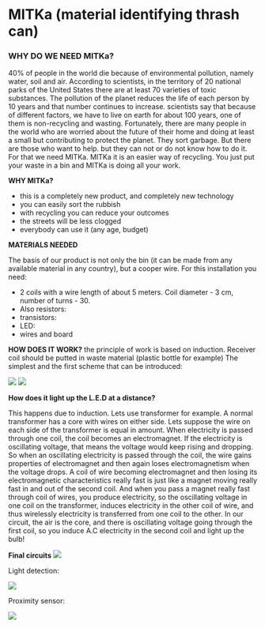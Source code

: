 # MITKa (material identifying thrash can)

### WHY DO WE NEED MITKa?
40% of people in the world die because of environmental pollution, namely water, soil and air. According to scientists, in the territory of 20 national parks of the United States there are at least 70 varieties of toxic substances. The pollution of the planet reduces the life of each person by 10 years and that number continues to increase.
scientists say that because of different factors, we have to live on earth for about 100 years, one of them is non-recycling and wasting.
Fortunately, there are many people in the world who are worried about the future of their home and doing at least a small but contributing to protect the planet. They sort garbage. But there are those who want to help. but they can not or do not know how to do it. For that we need MITKa.
MITKa it is an easier way of recycling. You just put your waste in a bin and MITKa is doing all your work.

**WHY MITKa?**
* this is a completely new product, and completely new technology
* you can easily sort the rubbish
* with recycling you can reduce your outcomes
* the streets will be less clogged
* everybody can use it (any age, budget)

**MATERIALS NEEDED**

The basis of our product is not only the bin (it can be made from any available material in any country), but a cooper wire. For this installation you need:
* 2 coils with a wire length of about 5 meters. Coil diameter - 3 cm, number of turns - 30.
* Also resistors:
* transistors:
* LED:
* wires and board

**HOW DOES IT WORK?**
the principle of work is based on induction. Receiver coil should be putted in waste material (plastic bottle for example) The simplest and the first scheme that can be introduced:

![](https://user-images.githubusercontent.com/44177829/53070845-b37ad100-34e0-11e9-8a45-f937d4a8b4f0.png)
![](https://user-images.githubusercontent.com/44177829/53070889-d311f980-34e0-11e9-9f47-8e93c5861840.png)
       
**How does it light up the L.E.D at a distance?**

This happens due to induction. Lets use transformer for example. A normal transformer has a core with wires on either side. Lets suppose the wire on each side of the transformer is equal in amount. When electricity is passed through one coil, the coil becomes an electromagnet. If the electricity is oscillating voltage, that means the voltage would keep rising and dropping. So when an oscillating electricity is passed through the coil, the wire gains properties of electromagnet and then again loses electromagnetism when the voltage drops. A coil of wire becoming electromagnet and then losing its electromagnetic characteristics really fast is just like a magnet moving really fast in and out of the second coil. And when you pass a magnet really fast through coil of wires, you produce electricity, so the oscillating voltage in one coil on the transformer, induces electricity in the other coil of wire, and thus wirelessly electricity is transferred from one coil to the other. In our circuit, the air is the core, and there is oscillating voltage going through the first coil, so you induce A.C electricity in the second coil and light up the bulb!


 
**Final circuits**
![](https://user-images.githubusercontent.com/47625569/53072038-449f7700-34e4-11e9-9095-3a48fd2dd2c6.png)

Light detection: 

![](https://user-images.githubusercontent.com/47625569/53072063-5254fc80-34e4-11e9-9e30-12c07385e06b.png)

Proximity sensor:

![](https://user-images.githubusercontent.com/47625569/53072077-5aad3780-34e4-11e9-8466-6da6bac48a69.png)
